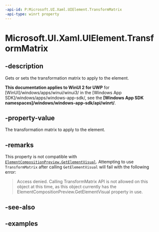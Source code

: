 ```yaml
---
-api-id: P:Microsoft.UI.Xaml.UIElement.TransformMatrix
-api-type: winrt property
---
```


<!-- Property syntax.
public Matrix4x4 TransformMatrix { get;  set; }
-->

# Microsoft.UI.Xaml.UIElement.TransformMatrix

## -description
Gets or sets the transformation matrix to apply to the element.

**This documentation applies to WinUI 2 for UWP** for [WinUI]/windows/apps/winui/winui3/ in the [Windows App SDK]/windows/apps/windows-app-sdk/, see the **[Windows App SDK namespaces]/windows/windows-app-sdk/api/winrt/**.

## -property-value

The transformation matrix to apply to the element.

## -remarks
This property is not compatible with [`ElementCompositionPreview.GetElementVisual`](/uwp/api/windows.ui.xaml.hosting.elementcompositionpreview.getelementvisual?view=winrt-19041#Windows_UI_Xaml_Hosting_ElementCompositionPreview_GetElementVisual_Windows_UI_Xaml_UIElement_). Attempting to use `TransformMatrix` after calling `GetElementVisual` will fail with the following error: 
> Access denied.  Calling TransformMatrix API is not allowed on this object at this time, as this object currently has the ElementCompositionPreview.GetElementVisual property in use.


## -see-also

## -examples

